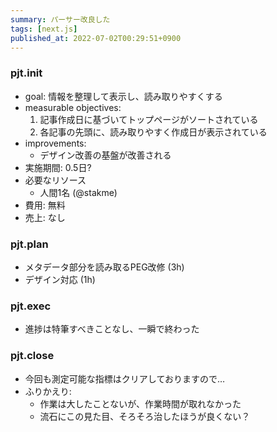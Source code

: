 ```yaml
---
summary: パーサー改良した
tags: [next.js]
published_at: 2022-07-02T00:29:51+0900
---
```


### pjt.init

- goal: 情報を整理して表示し、読み取りやすくする
- measurable objectives:
    1. 記事作成日に基づいてトップページがソートされている
    1. 各記事の先頭に、読み取りやすく作成日が表示されている
- improvements:
    - デザイン改善の基盤が改善される
- 実施期間: 0.5日?
- 必要なリソース
    - 人間1名 (@stakme)
- 費用: 無料
- 売上: なし

### pjt.plan

- メタデータ部分を読み取るPEG改修 (3h)
- デザイン対応 (1h)

### pjt.exec

- 進捗は特筆すべきことなし、一瞬で終わった

### pjt.close

- 今回も測定可能な指標はクリアしておりますので…
- ふりかえり:
    - 作業は大したことないが、作業時間が取れなかった
    - 流石にこの見た目、そろそろ治したほうが良くない？
